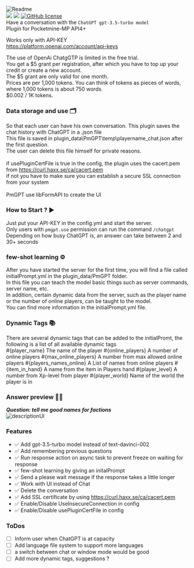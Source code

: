 ![Readme](https://user-images.githubusercontent.com/79281788/230729315-414e95a9-9d1e-4df9-adbc-40a72cf16a20.png)<br>
[![](https://poggit.pmmp.io/shield.api/PmGPT)](https://poggit.pmmp.io/p/PmGPT)
[![](https://poggit.pmmp.io/shield.state/PmGPT)](https://poggit.pmmp.io/p/PmGPT)
[![GitHub license](https://img.shields.io/badge/license-Apache-blue.svg)](
https://github.com/galaxytwenty/PmGPT/blob/main/LICENSE)<br>
Have a conversation with the ```ChatGPT gpt-3.5-turbo model```<br>
Plugin for Pocketmine-MP API4+<br>

Works only with API-KEY<br>
https://platform.openai.com/account/api-keys<br>

The use of OpenAi ChatgGTP is limited in the free trial.<br>
You get a $5 grant per registration, after which you have to top up your credit or create a new account.<br>
The $5 grant are only valid for one month.<br>
Prices are per 1,000 tokens. You can think of tokens as pieces of words, where 1,000 tokens is about 750 words.<br>
$0.002 / 1K tokens.<br>

### Data storage and use 🗂
So that each user can have his own conversation. This plugin saves the chat history with ChatGPT in a .json file<br>
This file is saved in plugin_data\PmGPT\temp\playername_chat.json after the first question.<br>
The user can delete this file himself for private reasons.<br>
<br>
if usePluginCertFile is true in the config, the plugin uses the cacert.pem from https://curl.haxx.se/ca/cacert.pem<br>
if not you have to make sure you can establish a secure SSL connection from your system<br>
<br>
PmGPT use libFormAPI to create the UI<br>

### How to Start ? ▶
Just put your API-KEY in the config.yml and start the server.<br>
Only users with ```pmgpt.use``` permission can run the command ```/chatgpt```<br>
Depending on how busy ChatGPT is, an answer can take between 2 and 30+ seconds<br>

### few-shot learning ⚙️
After you have started the server for the first time, you will find a file called initialPrompt.yml in the plugin_data/PmGPT folder.<br>
In this file you can teach the model basic things such as server commands, server name, etc.<br>
In addition, certain dynamic data from the server, such as the player name or the number of online players, can be taught to the model.<br>
You can find more information in the initialPrompt.yml file.<br>

### Dynamic Tags 📚
There are several dynamic tags that can be added to the initialPromt, the following is a list of all available dynamic tags<br>
#{player_name} The name of the player
#{online_players} A number of online players
#{max_online_players} A number from max allowed online players
#{players_names_online} A List of names from online players
#{item_in_hand} A name from the item in Players hand
#{player_level} A number from Xp-level from player
#{player_world} Name of the world the player is in

### Answer preview 🤖💬
***Question: tell me good names for factions***<br>
![descriptionUI](https://user-images.githubusercontent.com/79281788/231010759-e0425c13-3ddf-4c12-852e-c556e5a8bd20.png)<br>


### Features
- ✅ Add gpt-3.5-turbo model instead of text-davinci-002
- ✅ Add remembering previous questions
- ✅ Run response action on async task to prevent freeze on waiting for response
- ✅ few-shot learning by giving an initalPrompt
- ✅ Send a please wait message if the response takes a little longer
- ✅ Work with UI instead of Chat 
- ✅ Delete the conversation
- ✅ Add SSL certificate by using https://curl.haxx.se/ca/cacert.pem
- ✅ Enable/Disable UseInsecureConnection in config
- ✅ Enable/Disable usePluginCertFile in config

### ToDos
- [ ] Inform user when ChatGPT is at capacity
- [ ] Add language file system to support more languages
- [ ] a switch between chat or window mode would be good
- [ ] Add more dynamic tags, suggestions ?
